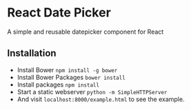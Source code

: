 # React Date Picker
A simple and reusable datepicker component for React

## Installation

- Install Bower `npm install -g bower`
- Install Bower Packages `bower install`
- Install packages `npm install`
- Start a static webserver `python -m SimpleHTTPServer`
- And visit `localhost:8000/example.html` to see the example.
